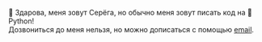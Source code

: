 👋 Здарова, меня зовут Серёга, но обычно меня зовут писать код на 🐍 Python!  
Дозвониться до меня нельзя, но можно дописаться с помощью [email](mailto:sergey@skachkov.site).

